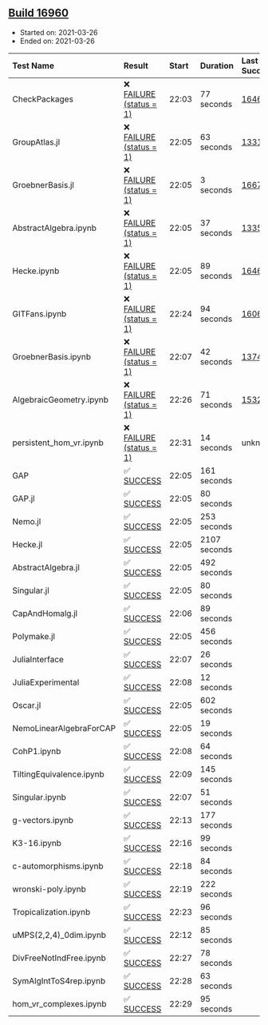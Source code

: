 ## [Build 16960](https://oscarci.mathematik.uni-kl.de/job/oscar/16960/)

* Started on: 2021-03-26
* Ended on: 2021-03-26

| Test Name    | Result | Start | Duration | Last Success | First Failure |
|:-------------|:-------|:------|:---------|:-------------|:--------------|
| CheckPackages | ❌ [FAILURE (status = 1)](https://oscarci.mathematik.uni-kl.de/job/oscar/16960/artifact/logs/build-16960/CheckPackages.log) | 22:03 | 77 seconds | [16463](https://oscarci.mathematik.uni-kl.de/job/oscar/16463/) | [16464](https://oscarci.mathematik.uni-kl.de/job/oscar/16464/) |
| GroupAtlas.jl | ❌ [FAILURE (status = 1)](https://oscarci.mathematik.uni-kl.de/job/oscar/16960/artifact/logs/build-16960/GroupAtlas.jl.log) | 22:05 | 63 seconds | [13311](https://oscarci.mathematik.uni-kl.de/job/oscar/13311/) | [13312](https://oscarci.mathematik.uni-kl.de/job/oscar/13312/) |
| GroebnerBasis.jl | ❌ [FAILURE (status = 1)](https://oscarci.mathematik.uni-kl.de/job/oscar/16960/artifact/logs/build-16960/GroebnerBasis.jl.log) | 22:05 | 3 seconds | [16676](https://oscarci.mathematik.uni-kl.de/job/oscar/16676/) | [16677](https://oscarci.mathematik.uni-kl.de/job/oscar/16677/) |
| AbstractAlgebra.ipynb | ❌ [FAILURE (status = 1)](https://oscarci.mathematik.uni-kl.de/job/oscar/16960/artifact/logs/build-16960/AbstractAlgebra.ipynb.log) | 22:05 | 37 seconds | [13355](https://oscarci.mathematik.uni-kl.de/job/oscar/13355/) | [13356](https://oscarci.mathematik.uni-kl.de/job/oscar/13356/) |
| Hecke.ipynb | ❌ [FAILURE (status = 1)](https://oscarci.mathematik.uni-kl.de/job/oscar/16960/artifact/logs/build-16960/Hecke.ipynb.log) | 22:05 | 89 seconds | [16463](https://oscarci.mathematik.uni-kl.de/job/oscar/16463/) | [16464](https://oscarci.mathematik.uni-kl.de/job/oscar/16464/) |
| GITFans.ipynb | ❌ [FAILURE (status = 1)](https://oscarci.mathematik.uni-kl.de/job/oscar/16960/artifact/logs/build-16960/GITFans.ipynb.log) | 22:24 | 94 seconds | [16068](https://oscarci.mathematik.uni-kl.de/job/oscar/16068/) | [16069](https://oscarci.mathematik.uni-kl.de/job/oscar/16069/) |
| GroebnerBasis.ipynb | ❌ [FAILURE (status = 1)](https://oscarci.mathematik.uni-kl.de/job/oscar/16960/artifact/logs/build-16960/GroebnerBasis.ipynb.log) | 22:07 | 42 seconds | [13748](https://oscarci.mathematik.uni-kl.de/job/oscar/13748/) | [13749](https://oscarci.mathematik.uni-kl.de/job/oscar/13749/) |
| AlgebraicGeometry.ipynb | ❌ [FAILURE (status = 1)](https://oscarci.mathematik.uni-kl.de/job/oscar/16960/artifact/logs/build-16960/AlgebraicGeometry.ipynb.log) | 22:26 | 71 seconds | [15322](https://oscarci.mathematik.uni-kl.de/job/oscar/15322/) | [15323](https://oscarci.mathematik.uni-kl.de/job/oscar/15323/) |
| persistent_hom_vr.ipynb | ❌ [FAILURE (status = 1)](https://oscarci.mathematik.uni-kl.de/job/oscar/16960/artifact/logs/build-16960/persistent_hom_vr.ipynb.log) | 22:31 | 14 seconds | unknown | unknown |
| GAP | ✅ [SUCCESS](https://oscarci.mathematik.uni-kl.de/job/oscar/16960/artifact/logs/build-16960/GAP.log) | 22:05 | 161 seconds |  |  |
| GAP.jl | ✅ [SUCCESS](https://oscarci.mathematik.uni-kl.de/job/oscar/16960/artifact/logs/build-16960/GAP.jl.log) | 22:05 | 80 seconds |  |  |
| Nemo.jl | ✅ [SUCCESS](https://oscarci.mathematik.uni-kl.de/job/oscar/16960/artifact/logs/build-16960/Nemo.jl.log) | 22:05 | 253 seconds |  |  |
| Hecke.jl | ✅ [SUCCESS](https://oscarci.mathematik.uni-kl.de/job/oscar/16960/artifact/logs/build-16960/Hecke.jl.log) | 22:05 | 2107 seconds |  |  |
| AbstractAlgebra.jl | ✅ [SUCCESS](https://oscarci.mathematik.uni-kl.de/job/oscar/16960/artifact/logs/build-16960/AbstractAlgebra.jl.log) | 22:05 | 492 seconds |  |  |
| Singular.jl | ✅ [SUCCESS](https://oscarci.mathematik.uni-kl.de/job/oscar/16960/artifact/logs/build-16960/Singular.jl.log) | 22:05 | 80 seconds |  |  |
| CapAndHomalg.jl | ✅ [SUCCESS](https://oscarci.mathematik.uni-kl.de/job/oscar/16960/artifact/logs/build-16960/CapAndHomalg.jl.log) | 22:06 | 89 seconds |  |  |
| Polymake.jl | ✅ [SUCCESS](https://oscarci.mathematik.uni-kl.de/job/oscar/16960/artifact/logs/build-16960/Polymake.jl.log) | 22:05 | 456 seconds |  |  |
| JuliaInterface | ✅ [SUCCESS](https://oscarci.mathematik.uni-kl.de/job/oscar/16960/artifact/logs/build-16960/JuliaInterface.log) | 22:07 | 26 seconds |  |  |
| JuliaExperimental | ✅ [SUCCESS](https://oscarci.mathematik.uni-kl.de/job/oscar/16960/artifact/logs/build-16960/JuliaExperimental.log) | 22:08 | 12 seconds |  |  |
| Oscar.jl | ✅ [SUCCESS](https://oscarci.mathematik.uni-kl.de/job/oscar/16960/artifact/logs/build-16960/Oscar.jl.log) | 22:05 | 602 seconds |  |  |
| NemoLinearAlgebraForCAP | ✅ [SUCCESS](https://oscarci.mathematik.uni-kl.de/job/oscar/16960/artifact/logs/build-16960/NemoLinearAlgebraForCAP.log) | 22:05 | 19 seconds |  |  |
| CohP1.ipynb | ✅ [SUCCESS](https://oscarci.mathematik.uni-kl.de/job/oscar/16960/artifact/logs/build-16960/CohP1.ipynb.log) | 22:08 | 64 seconds |  |  |
| TiltingEquivalence.ipynb | ✅ [SUCCESS](https://oscarci.mathematik.uni-kl.de/job/oscar/16960/artifact/logs/build-16960/TiltingEquivalence.ipynb.log) | 22:09 | 145 seconds |  |  |
| Singular.ipynb | ✅ [SUCCESS](https://oscarci.mathematik.uni-kl.de/job/oscar/16960/artifact/logs/build-16960/Singular.ipynb.log) | 22:07 | 51 seconds |  |  |
| g-vectors.ipynb | ✅ [SUCCESS](https://oscarci.mathematik.uni-kl.de/job/oscar/16960/artifact/logs/build-16960/g-vectors.ipynb.log) | 22:13 | 177 seconds |  |  |
| K3-16.ipynb | ✅ [SUCCESS](https://oscarci.mathematik.uni-kl.de/job/oscar/16960/artifact/logs/build-16960/K3-16.ipynb.log) | 22:16 | 99 seconds |  |  |
| c-automorphisms.ipynb | ✅ [SUCCESS](https://oscarci.mathematik.uni-kl.de/job/oscar/16960/artifact/logs/build-16960/c-automorphisms.ipynb.log) | 22:18 | 84 seconds |  |  |
| wronski-poly.ipynb | ✅ [SUCCESS](https://oscarci.mathematik.uni-kl.de/job/oscar/16960/artifact/logs/build-16960/wronski-poly.ipynb.log) | 22:19 | 222 seconds |  |  |
| Tropicalization.ipynb | ✅ [SUCCESS](https://oscarci.mathematik.uni-kl.de/job/oscar/16960/artifact/logs/build-16960/Tropicalization.ipynb.log) | 22:23 | 96 seconds |  |  |
| uMPS(2,2,4)_0dim.ipynb | ✅ [SUCCESS](https://oscarci.mathematik.uni-kl.de/job/oscar/16960/artifact/logs/build-16960/uMPS-2-2-4-_0dim.ipynb.log) | 22:12 | 85 seconds |  |  |
| DivFreeNotIndFree.ipynb | ✅ [SUCCESS](https://oscarci.mathematik.uni-kl.de/job/oscar/16960/artifact/logs/build-16960/DivFreeNotIndFree.ipynb.log) | 22:27 | 78 seconds |  |  |
| SymAlgIntToS4rep.ipynb | ✅ [SUCCESS](https://oscarci.mathematik.uni-kl.de/job/oscar/16960/artifact/logs/build-16960/SymAlgIntToS4rep.ipynb.log) | 22:28 | 63 seconds |  |  |
| hom_vr_complexes.ipynb | ✅ [SUCCESS](https://oscarci.mathematik.uni-kl.de/job/oscar/16960/artifact/logs/build-16960/hom_vr_complexes.ipynb.log) | 22:29 | 95 seconds |  |  |
